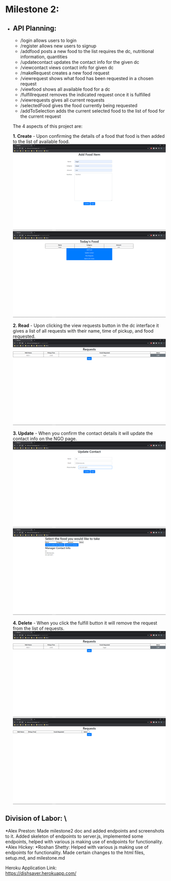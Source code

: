 # Milestone 2: 
*   ## API Planning:
    * /login allows users to login   
    * /register allows new users to signup
    * /addfood posts a new food to the list requires the dc, nutritional information, quantities
    * /updatecontact updates the contact info for the given dc
    * /viewcontact views contact info for given dc
    * /makeRequest creates a new food request
    * /viewrequest shows what food has been requested in a chosen request
    * /viewfood shows all available food for a dc
    * /fulfillrequest removes the indicated request once it is fulfilled
    * /viewrequests gives all current requests
    * /selectedFood gives the food currently being requested
    * /addToSelection adds the current selected food to the list of food for the current request
    
    The 4 aspects of this project are:


    **1. Create** - Upon confirming the details of a food that food is then added to the list of available food.  \
    ![image](html-file-pictures/Create-Food-1.png) \
    ![image](html-file-pictures/Create-Food-2.png) 

    

    **2. Read** - Upon clicking the view requests button in the dc interface it gives a list of all requests with their name, time of pickup, and food requested. \
    ![image](html-file-pictures/Read-Requests.png)

     

    **3. Update** -  When you confirm the contact details it will update the contact info on the NGO page. \
    ![image](html-file-pictures/Update-Contact-1.png) \
    ![image](html-file-pictures/Update-Contact-2.png) 

   

    **4. Delete** - When you click the fulfill button it will remove the request from the list of requests.  \
    ![image](html-file-pictures/Delete-Request-1.png) \
    ![image](html-file-pictures/Delete-Request-2.png) 

    

## Division of Labor: \
*Alex Preston: Made milestone2 doc and added endpoints and screenshots to it. Added skeleton of endpoints to server.js, implemented some endpoints, helped with various js making use of endpoints for functionality.
*Alex Hickey:
*Roshan Shetty: Helped with various js making use of endpoints for functionality. Made certain changes to the html files, setup.md, and milestone.md 

Heroku Application Link: \
https://dishsaver.herokuapp.com/
